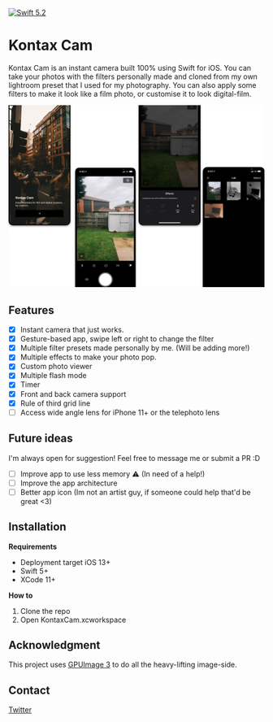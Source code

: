 [![Swift 5.2](https://img.shields.io/badge/swift-5.2-ED523F.svg?style=flat)](https://swift.org/download/)

# Kontax Cam
Kontax Cam is an instant camera built 100% using Swift for iOS. You can take your photos with the filters personally made and cloned from my own lightroom preset that I used for my photography. You can also apply some filters to make it look like a film photo, or customise it to look digital-film.

![image1](/images/image1.png)


## Features

 - [x] Instant camera that just works.
 - [x] Gesture-based app, swipe left or right to change the filter
 - [x] Multiple filter presets made personally by me. (Will be adding more!)
 - [x] Multiple effects to make your photo pop.
 - [x] Custom photo viewer
 - [x] Multiple flash mode
 - [x] Timer
 - [x] Front and back camera support
 - [x] Rule of third grid line
 - [ ] Access wide angle lens for iPhone 11+ or the telephoto lens
 
 ## Future ideas
 I'm always open for suggestion! Feel free to message me or submit a PR :D
 
 - [ ] Improve app to use less memory ⚠️ (In need of a help!)
 - [ ] Improve the app architecture
 - [ ] Better app icon (Im not an artist guy, if someone could help that'd be great <3)

## Installation
**Requirements**

 - Deployment target iOS 13+
 - Swift 5+
 - XCode 11+
 
**How to**
1. Clone the repo
2. Open KontaxCam.xcworkspace


## Acknowledgment
This project uses [GPUImage 3](https://github.com/BradLarson/GPUImage3) to do all the heavy-lifting image-side. 

## Contact
[Twitter](https://twitter.com/kevinlx_)
